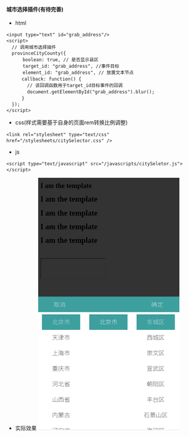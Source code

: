 #### 城市选择插件(有待完善)
- html
```
<input type="text" id="grab_address"/>
<script>
  // 调用城市选择插件
  provinceCityCounty({
      boolean: true, // 是否显示县区
      target_id: "grab_address", //事件目标
      element_id: "grab_address", // 放置文本节点
    　callback: function() {
      　// 该回调函数用于target_id目标事件的回调
     　 document.getElementById("grab_address").blur();
    　}
  });
</script>
```
- css(样式需要基于自身的页面rem转换比例调整)
```
<link rel="stylesheet" type="text/css" href="/stylesheets/citySelector.css" />
```
- js
```
<script type="text/javascript" src="/javascripts/citySeletor.js"></script>
```
- 实际效果
![](public/images/截图.png)
